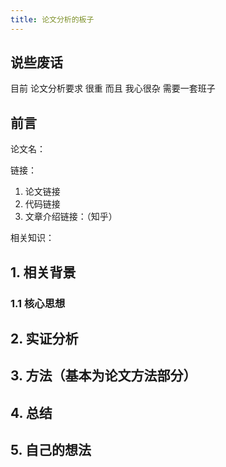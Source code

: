 ```yaml
---
title: 论文分析的板子
---
```


## 说些废话

目前 论文分析要求 很重 而且 我心很杂 需要一套班子

## 前言

论文名：

链接：

1. 论文链接
2. 代码链接
3. 文章介绍链接：（知乎）

相关知识：

## 1. 相关背景

### 1.1 核心思想

## 2. 实证分析

## 3. 方法（基本为论文方法部分）

## 4. 总结

## 5. 自己的想法

